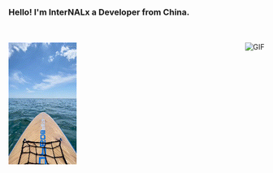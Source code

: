 ### Hello! I'm InterNALx a Developer from China.

<br />
<br />
  <img align="left" alt="GIF" src="https://github.com/InterNALXz/InterNALXz/blob/main/4515.gif" />
  <img align="right" alt="GIF" src="https://media.giphy.com/media/836HiJc7pgzy8iNXCn/giphy.gif" />

